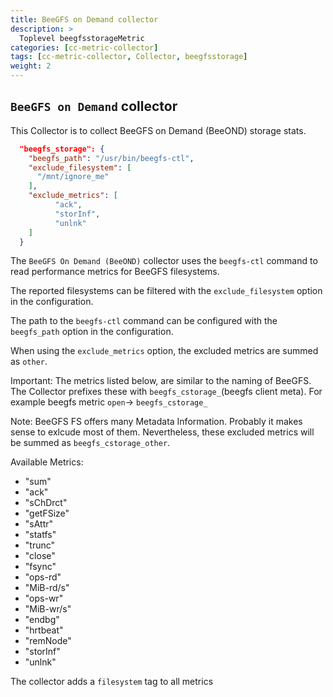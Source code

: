 ```yaml
---
title: BeeGFS on Demand collector
description: >
  Toplevel beegfsstorageMetric
categories: [cc-metric-collector]
tags: [cc-metric-collector, Collector, beegfsstorage]
weight: 2
---
```


## `BeeGFS on Demand` collector
This Collector is to collect BeeGFS on Demand (BeeOND) storage stats.

```json
  "beegfs_storage": {
	"beegfs_path": "/usr/bin/beegfs-ctl",
    "exclude_filesystem": [
      "/mnt/ignore_me"
    ],
    "exclude_metrics": [     
          "ack",
		  "storInf",
		  "unlnk"
    ]
  }
```

The `BeeGFS On Demand (BeeOND)` collector uses the `beegfs-ctl` command to read performance metrics for BeeGFS filesystems.

The reported filesystems can be filtered with the `exclude_filesystem` option
in the configuration.

The path to the `beegfs-ctl` command can be configured with the `beegfs_path` option
in the configuration.

When using the `exclude_metrics` option, the excluded metrics are summed as `other`.

Important: The metrics listed below, are similar to the naming of BeeGFS. The Collector prefixes these with `beegfs_cstorage_`(beegfs client meta).
For example beegfs metric `open`-> `beegfs_cstorage_`

Note: BeeGFS FS offers many Metadata Information. Probably it makes sense to exlcude most of them. Nevertheless, these excluded metrics will be summed as `beegfs_cstorage_other`. 

Available Metrics:

* "sum"
* "ack"
* "sChDrct" 
* "getFSize"
* "sAttr"
* "statfs"
* "trunc"
* "close"
* "fsync"
* "ops-rd"
* "MiB-rd/s" 
* "ops-wr"
* "MiB-wr/s" 
* "endbg" 
* "hrtbeat"
* "remNode"
* "storInf"
* "unlnk"


The collector adds a `filesystem` tag to all metrics